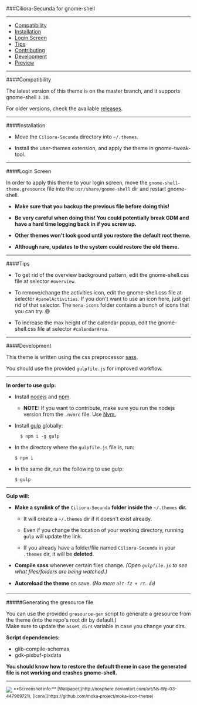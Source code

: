 ###Ciliora-Secunda for gnome-shell 

---

* [Compatibility](#compatibility)
* [Installation](#installation)
* [Login Screen](#login-screen)
* [Tips](#tips)
* [Contributing](CONTRIBUTING.md)
* [Development](#development)
* [Preview](#preview)

---

####Compatibility

The latest version of this theme is on the master branch, and it supports gnome-shell `3.20`.

For older versions, check the available [releases](../../releases).

---

####Installation

* Move the `Ciliora-Secunda` directory into `~/.themes`.

* Install the user-themes extension, and apply the theme in gnome-tweak-tool.

---

####Login Screen

In order to apply this theme to your login screen, move the `gnome-shell-theme.gresource` file into the `usr/share/gnome-shell` dir and restart gnome-shell.

* **Make sure that you backup the previous file before doing this!**

* **Be very careful when doing this! You could potentially break GDM and have a hard time logging back in if you screw up.**

* **Other themes won't look good until you restore the default root theme.**

* **Although rare, updates to the system could restore the old theme.**

---

####Tips

* To get rid of the overview background pattern, edit the gnome-shell.css file at selector `#overview`.

* To remove/change the activities icon, edit the gnome-shell.css file at selector `#panelActivities`. If you don't want to use an icon here, just get rid of that selector. The `menu-icons` folder contains a bunch of icons that you can try. :smile:

* To increase the max height of the calendar popup, edit the gnome-shell.css file at selector `#calendarArea`.

---

####Development

This theme is written using the css preprocessor [sass](http://sass-lang.com/).  

You should use the provided `gulpfile.js` for improved workflow.

---

**In order to use gulp:**

* Install [nodejs](https://nodejs.org/) and [npm](https://www.npmjs.com/).
    * **NOTE:** If you want to contribute, make sure you run the nodejs version from the `.nvmrc` file. Use [Nvm.](https://github.com/creationix/nvm)

* Install [gulp](http://gulpjs.com/) globally:

        $ npm i -g gulp

* In the directory where the `gulpfile.js` file is, run:

    ```
    $ npm i
    ```

* In the same dir, run the following to use gulp:

    ```
    $ gulp
    ```

---

**Gulp will:**

* **Make a symlink of the** `Ciliora-Secunda` **folder inside the** `~/.themes` **dir.**

    * It will create a `~/.themes` dir if it doesn't exist already.

    * Even if you change the location of your working directory, running `gulp` will update the link.

    * If you already have a folder/file named `Ciliora-Secunda` in your `.themes` dir, it will be __deleted__.

* **Compile sass** whenever certain files change. _(Open `gulpfile.js` to see what files/folders are being watched.)_

* **Autoreload the theme** on save. _(No more `alt-f2 + rt`. :+1:)_

---

#####Generating the gresource file

You can use the provided `gresource-gen` script to generate a gresource from the theme (into the repo's root dir by default.)  
Make sure to update the `asset_dirs` variable in case you change your dirs.

**Script dependencies:**

* glib-compile-schemas
* gdk-pixbuf-pixdata

**You should know how to restore the default theme in case the generated file is not working and crashes gnome-shell.**

---

<img src="http://orig10.deviantart.net/69dd/f/2016/189/b/d/ciliora_secunda_shell_by_zagortenay333-d86qzm2.png" id="preview">
<sup>**Screenshot info:** [Wallpaper](http://nosphere.deviantart.com/art/Ns-Wp-03-447969721), [Icons](https://github.com/moka-project/moka-icon-theme)</sup>
